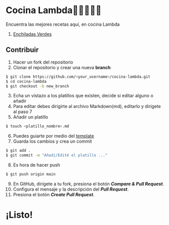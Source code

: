 # Cocina Lambda👨🏼‍🍳🤌🏻

Encuentra las mejores recetas aquí, en cocina Lambda

1. [Enchiladas Verdes](./menu/enchiladas.md)


## Contribuir
1. Hacer un fork del repositorio
2. Clonar el repositorio y crear una nueva **branch**
```bash
$ git clone https://github.com/<your_username>/cocina-lambda.git
$ cd cocina-lambda
$ git checkout -b new_branch
```
3. Echa un vistazo a los platillos que existen, decide si editar alguno o añadir
4. Para editar debes dirigirte al archivo Markdown(md), editarlo y dirígete al paso 7
5. Añadir un platillo
```bash
$ touch <platillo_nombre>.md
```
6. Puedes guiarte por medio del [template](./menu/template.md)
7. Guarda los cambios y crea un commit
```bash
$ git add .
$ git commit -m "Añadí/Edité el platillo ..."
```
8. Es hora de hacer push
```bash
$ git push origin main
```
9. En GitHub, dirígete a tu fork, presiona el botón ***Compare & Pull Request***.
10. Configura el mensaje y la descripción del ***Pull Request***.
11. Presiona el botón ***Create Pull Request***.
# ¡Listo!

